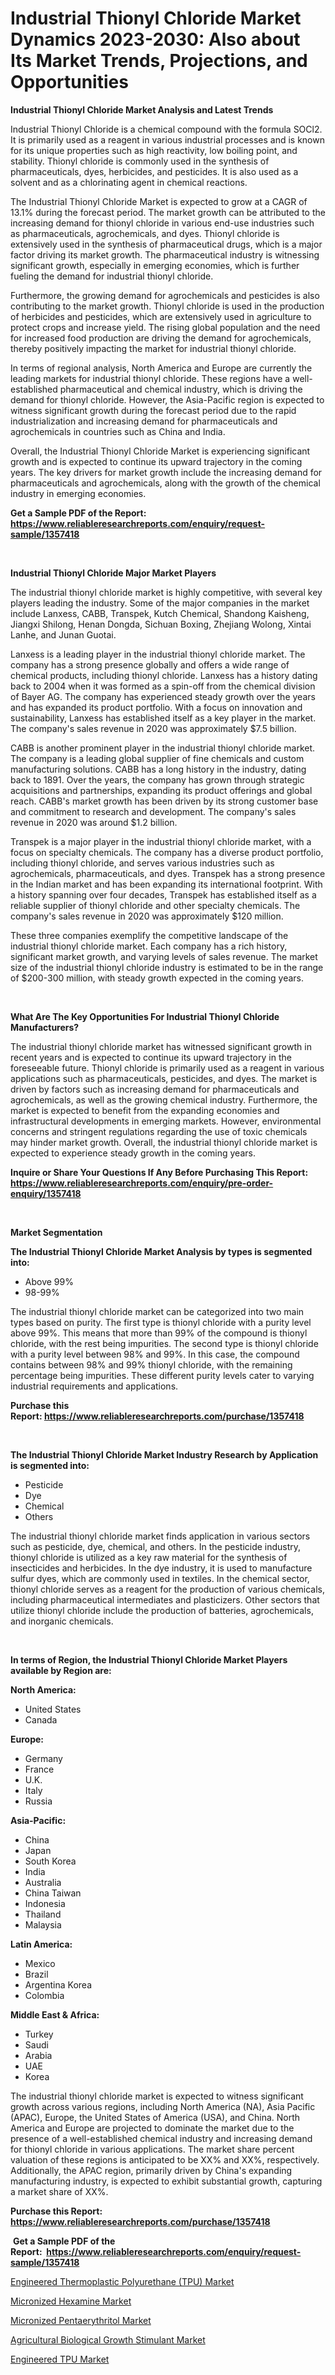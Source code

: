 <p><h1>Industrial Thionyl Chloride Market Dynamics 2023-2030: Also about Its Market Trends, Projections, and Opportunities</h1></p><p><strong>Industrial Thionyl Chloride Market Analysis and Latest Trends</strong></p>
<p><p>Industrial Thionyl Chloride is a chemical compound with the formula SOCl2. It is primarily used as a reagent in various industrial processes and is known for its unique properties such as high reactivity, low boiling point, and stability. Thionyl chloride is commonly used in the synthesis of pharmaceuticals, dyes, herbicides, and pesticides. It is also used as a solvent and as a chlorinating agent in chemical reactions.</p><p>The Industrial Thionyl Chloride Market is expected to grow at a CAGR of 13.1% during the forecast period. The market growth can be attributed to the increasing demand for thionyl chloride in various end-use industries such as pharmaceuticals, agrochemicals, and dyes. Thionyl chloride is extensively used in the synthesis of pharmaceutical drugs, which is a major factor driving its market growth. The pharmaceutical industry is witnessing significant growth, especially in emerging economies, which is further fueling the demand for industrial thionyl chloride.</p><p>Furthermore, the growing demand for agrochemicals and pesticides is also contributing to the market growth. Thionyl chloride is used in the production of herbicides and pesticides, which are extensively used in agriculture to protect crops and increase yield. The rising global population and the need for increased food production are driving the demand for agrochemicals, thereby positively impacting the market for industrial thionyl chloride.</p><p>In terms of regional analysis, North America and Europe are currently the leading markets for industrial thionyl chloride. These regions have a well-established pharmaceutical and chemical industry, which is driving the demand for thionyl chloride. However, the Asia-Pacific region is expected to witness significant growth during the forecast period due to the rapid industrialization and increasing demand for pharmaceuticals and agrochemicals in countries such as China and India.</p><p>Overall, the Industrial Thionyl Chloride Market is experiencing significant growth and is expected to continue its upward trajectory in the coming years. The key drivers for market growth include the increasing demand for pharmaceuticals and agrochemicals, along with the growth of the chemical industry in emerging economies.</p></p>
<p><strong>Get a Sample PDF of the Report:&nbsp; <a href="https://www.reliableresearchreports.com/enquiry/request-sample/1357418">https://www.reliableresearchreports.com/enquiry/request-sample/1357418</a></strong></p>
<p>&nbsp;</p>
<p><strong>Industrial Thionyl Chloride Major Market Players</strong></p>
<p><p>The industrial thionyl chloride market is highly competitive, with several key players leading the industry. Some of the major companies in the market include Lanxess, CABB, Transpek, Kutch Chemical, Shandong Kaisheng, Jiangxi Shilong, Henan Dongda, Sichuan Boxing, Zhejiang Wolong, Xintai Lanhe, and Junan Guotai.</p><p>Lanxess is a leading player in the industrial thionyl chloride market. The company has a strong presence globally and offers a wide range of chemical products, including thionyl chloride. Lanxess has a history dating back to 2004 when it was formed as a spin-off from the chemical division of Bayer AG. The company has experienced steady growth over the years and has expanded its product portfolio. With a focus on innovation and sustainability, Lanxess has established itself as a key player in the market. The company's sales revenue in 2020 was approximately $7.5 billion.</p><p>CABB is another prominent player in the industrial thionyl chloride market. The company is a leading global supplier of fine chemicals and custom manufacturing solutions. CABB has a long history in the industry, dating back to 1891. Over the years, the company has grown through strategic acquisitions and partnerships, expanding its product offerings and global reach. CABB's market growth has been driven by its strong customer base and commitment to research and development. The company's sales revenue in 2020 was around $1.2 billion.</p><p>Transpek is a major player in the industrial thionyl chloride market, with a focus on specialty chemicals. The company has a diverse product portfolio, including thionyl chloride, and serves various industries such as agrochemicals, pharmaceuticals, and dyes. Transpek has a strong presence in the Indian market and has been expanding its international footprint. With a history spanning over four decades, Transpek has established itself as a reliable supplier of thionyl chloride and other specialty chemicals. The company's sales revenue in 2020 was approximately $120 million.</p><p>These three companies exemplify the competitive landscape of the industrial thionyl chloride market. Each company has a rich history, significant market growth, and varying levels of sales revenue. The market size of the industrial thionyl chloride industry is estimated to be in the range of $200-300 million, with steady growth expected in the coming years.</p></p>
<p>&nbsp;</p>
<p><strong>What Are The Key Opportunities For Industrial Thionyl Chloride Manufacturers?</strong></p>
<p><p>The industrial thionyl chloride market has witnessed significant growth in recent years and is expected to continue its upward trajectory in the foreseeable future. Thionyl chloride is primarily used as a reagent in various applications such as pharmaceuticals, pesticides, and dyes. The market is driven by factors such as increasing demand for pharmaceuticals and agrochemicals, as well as the growing chemical industry. Furthermore, the market is expected to benefit from the expanding economies and infrastructural developments in emerging markets. However, environmental concerns and stringent regulations regarding the use of toxic chemicals may hinder market growth. Overall, the industrial thionyl chloride market is expected to experience steady growth in the coming years.</p></p>
<p><strong>Inquire or Share Your Questions If Any Before Purchasing This Report: <a href="https://www.reliableresearchreports.com/enquiry/pre-order-enquiry/1357418">https://www.reliableresearchreports.com/enquiry/pre-order-enquiry/1357418</a></strong></p>
<p>&nbsp;</p>
<p><strong>Market Segmentation</strong></p>
<p><strong>The Industrial Thionyl Chloride Market Analysis by types is segmented into:</strong></p>
<p><ul><li>Above 99%</li><li>98-99%</li></ul></p>
<p><p>The industrial thionyl chloride market can be categorized into two main types based on purity. The first type is thionyl chloride with a purity level above 99%. This means that more than 99% of the compound is thionyl chloride, with the rest being impurities. The second type is thionyl chloride with a purity level between 98% and 99%. In this case, the compound contains between 98% and 99% thionyl chloride, with the remaining percentage being impurities. These different purity levels cater to varying industrial requirements and applications.</p></p>
<p><strong>Purchase this Report:&nbsp;<a href="https://www.reliableresearchreports.com/purchase/1357418">https://www.reliableresearchreports.com/purchase/1357418</a></strong></p>
<p>&nbsp;</p>
<p><strong>The Industrial Thionyl Chloride Market Industry Research by Application is segmented into:</strong></p>
<p><ul><li>Pesticide</li><li>Dye</li><li>Chemical</li><li>Others</li></ul></p>
<p><p>The industrial thionyl chloride market finds application in various sectors such as pesticide, dye, chemical, and others. In the pesticide industry, thionyl chloride is utilized as a key raw material for the synthesis of insecticides and herbicides. In the dye industry, it is used to manufacture sulfur dyes, which are commonly used in textiles. In the chemical sector, thionyl chloride serves as a reagent for the production of various chemicals, including pharmaceutical intermediates and plasticizers. Other sectors that utilize thionyl chloride include the production of batteries, agrochemicals, and inorganic chemicals.</p></p>
<p>&nbsp;</p>
<p><strong>In terms of Region, the Industrial Thionyl Chloride Market Players available by Region are:</strong></p>
<p>
    <p> <strong> North America: </strong>
        <ul>
            <li>United States</li>
            <li>Canada</li>
        </ul>
        </p> 
    <p> <strong> Europe: </strong>
        <ul>
            <li>Germany</li>
            <li>France</li>
            <li>U.K.</li>
            <li>Italy</li>
            <li>Russia</li>
        </ul>
        </p> 
    <p> <strong> Asia-Pacific: </strong>
        <ul>
            <li>China</li>
            <li>Japan</li>
            <li>South Korea</li>
            <li>India</li>
            <li>Australia</li>
            <li>China Taiwan</li>
            <li>Indonesia</li>
            <li>Thailand</li>
            <li>Malaysia</li>
        </ul>
        </p> 
    <p> <strong> Latin America: </strong>
        <ul>
            <li>Mexico</li>
            <li>Brazil</li>
            <li>Argentina Korea</li>
            <li>Colombia</li>
        </ul>
        </p> 
    <p> <strong> Middle East & Africa: </strong>
        <ul>
            <li>Turkey</li>
            <li>Saudi</li>
            <li>Arabia</li>
            <li>UAE</li>
            <li>Korea</li>
        </ul>
    </p>
    </p>
<p><p>The industrial thionyl chloride market is expected to witness significant growth across various regions, including North America (NA), Asia Pacific (APAC), Europe, the United States of America (USA), and China. North America and Europe are projected to dominate the market due to the presence of a well-established chemical industry and increasing demand for thionyl chloride in various applications. The market share percent valuation of these regions is anticipated to be XX% and XX%, respectively. Additionally, the APAC region, primarily driven by China's expanding manufacturing industry, is expected to exhibit substantial growth, capturing a market share of XX%.</p></p>
<p><strong>Purchase this Report: <a href="https://www.reliableresearchreports.com/purchase/1357418">https://www.reliableresearchreports.com/purchase/1357418</a></strong></p>
<p>&nbsp;<strong>Get a Sample PDF of the Report:&nbsp;&nbsp;<a href="https://www.reliableresearchreports.com/enquiry/request-sample/1357418">https://www.reliableresearchreports.com/enquiry/request-sample/1357418</a></strong></p>
<p><strong></strong></p>
<p><p><a href="https://github.com/rahu1505/Market-Research-Report-List-1/blob/main/engineered-thermoplastic-polyurethane-tpu-market.md">Engineered Thermoplastic Polyurethane (TPU) Market</a></p><p><a href="https://github.com/rahu1503/Market-Research-Report-List-1/blob/main/micronized-hexamine-market.md">Micronized Hexamine Market</a></p><p><a href="https://github.com/rahu1501/Market-Research-Report-List-1/blob/main/micronized-pentaerythritol-market.md">Micronized Pentaerythritol Market</a></p><p><a href="https://github.com/gshchiplitsov/Market-Research-Report-List-1/blob/main/agricultural-biological-growth-stimulant-market.md">Agricultural Biological Growth Stimulant Market</a></p><p><a href="https://github.com/rahu1502/Market-Research-Report-List-1/blob/main/engineered-tpu-market.md">Engineered TPU Market</a></p></p>